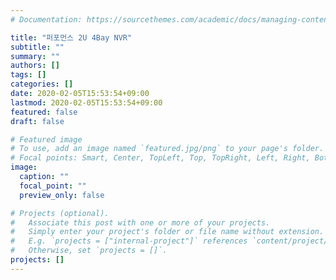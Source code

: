 ```yaml
---
# Documentation: https://sourcethemes.com/academic/docs/managing-content/

title: "퍼포먼스 2U 4Bay NVR"
subtitle: ""
summary: ""
authors: []
tags: []
categories: []
date: 2020-02-05T15:53:54+09:00
lastmod: 2020-02-05T15:53:54+09:00
featured: false
draft: false

# Featured image
# To use, add an image named `featured.jpg/png` to your page's folder.
# Focal points: Smart, Center, TopLeft, Top, TopRight, Left, Right, BottomLeft, Bottom, BottomRight.
image:
  caption: ""
  focal_point: ""
  preview_only: false

# Projects (optional).
#   Associate this post with one or more of your projects.
#   Simply enter your project's folder or file name without extension.
#   E.g. `projects = ["internal-project"]` references `content/project/deep-learning/index.md`.
#   Otherwise, set `projects = []`.
projects: []
---
```

